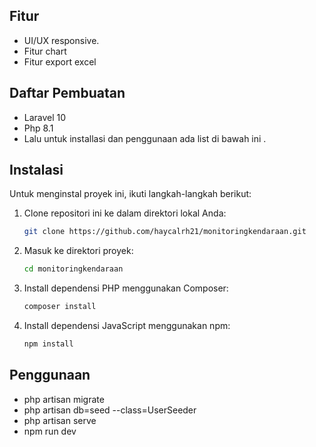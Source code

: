 ## Fitur

-   UI/UX responsive.
-   Fitur chart
-   Fitur export excel

## Daftar Pembuatan

-   Laravel 10
-   Php 8.1
-   Lalu untuk installasi dan penggunaan ada list di bawah ini .

## Instalasi

Untuk menginstal proyek ini, ikuti langkah-langkah berikut:

1. Clone repositori ini ke dalam direktori lokal Anda:

    ```bash
    git clone https://github.com/haycalrh21/monitoringkendaraan.git
    ```

2. Masuk ke direktori proyek:

    ```bash
    cd monitoringkendaraan
    ```

3. Install dependensi PHP menggunakan Composer:

    ```bash
    composer install
    ```

4. Install dependensi JavaScript menggunakan npm:

    ```bash
    npm install
    ```

## Penggunaan

-   php artisan migrate
-   php artisan db=seed --class=UserSeeder
-   php artisan serve
-   npm run dev
